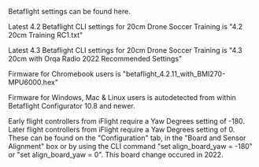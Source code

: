 Betaflight settings can be found here.

Latest 4.2 Betaflight CLI settings for 20cm Drone Soccer Training is "4.2 20cm Training RC1.txt"

Latest 4.3 Betaflight CLI settings for 20cm Drone Soccer Training is "4.3 20cm with Orqa Radio 2022 Recommended Settings"

Firmware for Chromebook users is "betaflight_4.2.11_with_BMI270-MPU6000.hex"

Firmware for Windows, Mac & Linux users is autodetected from within Betaflight Configurator 10.8 and newer.

Early flight controllers from iFlight require a Yaw Degrees setting of -180.
Later flight controllers from iFlight require a Yaw Degrees setting of 0.
These can be found on the "Configuration" tab, in the "Board and Sensor Alignment" box or by using the CLI command "set align_board_yaw = -180" or "set align_board_yaw = 0".
This board change occured in 2022.
